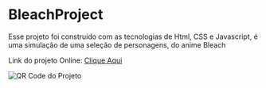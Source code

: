 # BleachProject
Esse projeto foi construído com as tecnologias de Html, CSS e Javascript, é uma simulação de uma seleção de personagens, do anime Bleach

Link do projeto Online: [Clique Aqui]([https://joyful-licorice-396e35.netlify.app/) 

![QR Code do Projeto](https://firebasestorage.googleapis.com/v0/b/iviniciusandradeportfolio.appspot.com/o/BleachSelectScreen.png?alt=media&token=4f4d23c1-2b27-40e0-a8c7-07e7dd3ac05a)
